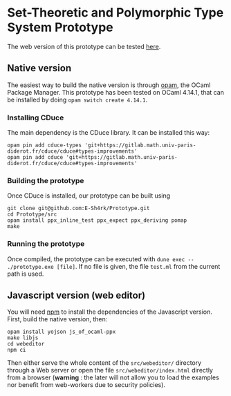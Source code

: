 # Set-Theoretic and Polymorphic Type System Prototype

The web version of this prototype can be tested [here](https://e-sh4rk.github.io/Prototype/).

## Native version

The easiest way to build the native version is through [opam](https://opam.ocaml.org/), the OCaml Package Manager.
This prototype has been tested on OCaml 4.14.1, that can be installed by doing `opam switch create 4.14.1`.

### Installing CDuce

The main dependency is the CDuce library. It can be installed this way:

```
opam pin add cduce-types 'git+https://gitlab.math.univ-paris-diderot.fr/cduce/cduce#types-improvements'
opam pin add cduce 'git+https://gitlab.math.univ-paris-diderot.fr/cduce/cduce#types-improvements'
```

### Building the prototype

Once CDuce is installed, our prototype can be built using

```
git clone git@github.com:E-Sh4rk/Prototype.git
cd Prototype/src
opam install ppx_inline_test ppx_expect ppx_deriving pomap
make
```

### Running the prototype

Once compiled, the prototype can be executed with `dune exec -- ./prototype.exe [file]`.
If no file is given, the file `test.ml` from the current path is used.

## Javascript version (web editor)

You will need [npm](https://www.npmjs.com/) to install the dependencies of the Javascript version.
First, build the native version, then:

```
opam install yojson js_of_ocaml-ppx
make libjs
cd webeditor
npm ci
```

Then either serve the whole content of the `src/webeditor/` directory through a Web server or open the file `src/webeditor/index.html` directly from a browser (**warning** : the later will not allow you to load the examples nor benefit from web-workers due to security policies).

